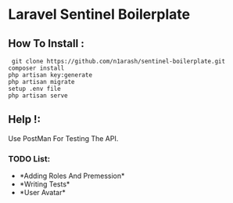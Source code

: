 # Laravel Sentinel Boilerplate 

## How To Install :
`
git clone https://github.com/n1arash/sentinel-boilerplate.git`<br> 
`composer install`<br> 
`php artisan key:generate`<br> 
`php artisan migrate`<br> 
`setup .env file`<br> 
`php artisan serve`<br> 


## Help !:
Use PostMan For Testing The API.

### TODO List:

<ul>
    <li>*Adding Roles And Premession*</li>
    <li>*Writing Tests*</li>
    <li>*User Avatar*</li>
</ul>



